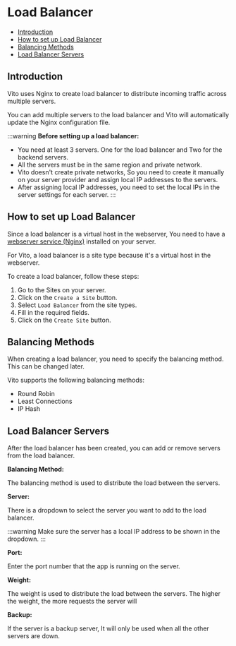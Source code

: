 # Load Balancer

- [Introduction](#introduction)
- [How to set up Load Balancer](#how-to-set-up-load-balancer)
- [Balancing Methods](#balancing-methods)
- [Load Balancer Servers](#load-balancer-servers)

## Introduction

Vito uses Nginx to create load balancer to distribute incoming traffic across multiple servers.

You can add multiple servers to the load balancer and Vito will automatically update the Nginx configuration file.

:::warning
**Before setting up a load balancer:**

- You need at least 3 servers. One for the load balancer and Two for the backend servers.
- All the servers must be in the same region and private network.
- Vito doesn't create private networks, So you need to create it manually on your server provider and assign local IP
  addresses to the servers.
- After assigning local IP addresses, you need to set the local IPs in the server settings for each server.
:::

## How to set up Load Balancer

Since a load balancer is a virtual host in the webserver, You need to have
a [webserver service (Nginx)](../servers/services.md#install) installed on your
server.

For Vito, a load balancer is a site type because it's a virtual host in the webserver.

To create a load balancer, follow these steps:

1. Go to the Sites on your server.
2. Click on the `Create a Site` button.
3. Select `Load Balancer` from the site types.
4. Fill in the required fields.
5. Click on the `Create Site` button.

## Balancing Methods

When creating a load balancer, you need to specify the balancing method. This can be changed later.

Vito supports the following balancing methods:

- Round Robin
- Least Connections
- IP Hash

## Load Balancer Servers

After the load balancer has been created, you can add or remove servers from the load balancer.

**Balancing Method:**

The balancing method is used to distribute the load between the servers.

**Server:**

There is a dropdown to select the server you want to add to the load balancer.

:::warning
Make sure the server has a local IP address to be shown in the dropdown.
:::

**Port:**

Enter the port number that the app is running on the server.

**Weight:**

The weight is used to distribute the load between the servers. The higher the weight, the more requests the server will

**Backup:**

If the server is a backup server, It will only be used when all the other servers are down.

